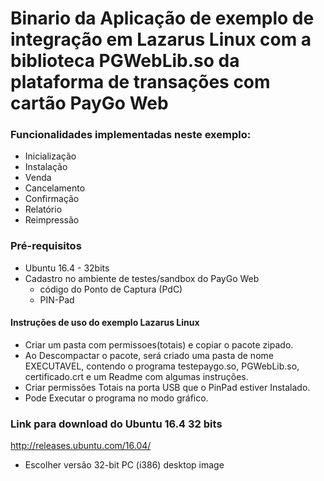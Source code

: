 # Binario da Aplicação de exemplo de integração em Lazarus Linux com a biblioteca PGWebLib.so da plataforma de transações com cartão PayGo Web

### Funcionalidades implementadas neste exemplo:

- Inicialização
- Instalação
- Venda
- Cancelamento
- Confirmação
- Relatório
- Reimpressão


### Pré-requisitos
  - Ubuntu 16.4 - 32bits
  - Cadastro no ambiente de testes/sandbox do PayGo Web
    - código do Ponto de Captura (PdC)
    - PIN-Pad

#### Instruções de uso do exemplo Lazarus Linux

-  Criar um pasta com permissoes(totais) e copiar o pacote zipado.
-  Ao Descompactar o pacote, será criado uma pasta de nome EXECUTAVEL, contendo o programa testepaygo.so, PGWebLib.so, certificado.crt
   e um Readme com algumas instruções.
-  Criar permissões Totais na porta USB que o PinPad estiver Instalado.
-  Pode Executar o programa no modo gráfico.

### Link para download do Ubuntu 16.4 32 bits

http://releases.ubuntu.com/16.04/

- Escolher versão 32-bit PC (i386) desktop image
